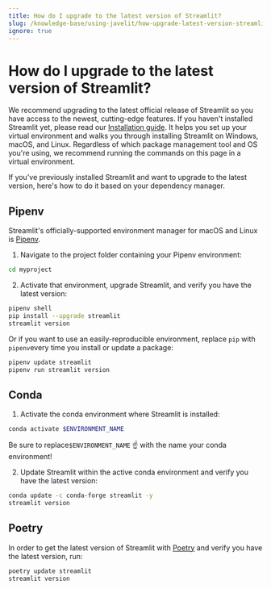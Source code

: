 ```yaml
---
title: How do I upgrade to the latest version of Streamlit?
slug: /knowledge-base/using-javelit/how-upgrade-latest-version-streamlit
ignore: true
---
```


# How do I upgrade to the latest version of Streamlit?

We recommend upgrading to the latest official release of Streamlit so you have access to the newest, cutting-edge features. If you haven't installed Streamlit yet, please read our [Installation guide](/get-started/installation). It helps you set up your virtual environment and walks you through installing Streamlit on Windows, macOS, and Linux. Regardless of which package management tool and OS you're using, we recommend running the commands on this page in a virtual environment.

If you've previously installed Streamlit and want to upgrade to the latest version, here's how to do it based on your dependency manager.

## Pipenv

Streamlit's officially-supported environment manager for macOS and Linux is [Pipenv](https://pypi.org/project/pipenv/).

1. Navigate to the project folder containing your Pipenv environment:

```bash
cd myproject
```

2. Activate that environment, upgrade Streamlit, and verify you have the latest version:

```bash
pipenv shell
pip install --upgrade streamlit
streamlit version
```

Or if you want to use an easily-reproducible environment, replace `pip` with `pipenv`every time you install or update a package:

```bash
pipenv update streamlit
pipenv run streamlit version
```

## Conda

1. Activate the conda environment where Streamlit is installed:

```bash
conda activate $ENVIRONMENT_NAME
```

Be sure to replace`$ENVIRONMENT_NAME` ☝️ with the name your conda environment!

2. Update Streamlit within the active conda environment and verify you have the latest version:

```bash
conda update -c conda-forge streamlit -y
streamlit version
```

## Poetry

In order to get the latest version of Streamlit with [Poetry](https://python-poetry.org/) and verify you have the latest version, run:

```bash
poetry update streamlit
streamlit version
```
